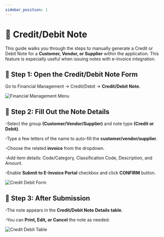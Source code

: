 ```yaml
---
sidebar_position: 1
---
```


# 📄 Credit/Debit Note

This guide walks you through the steps to manually generate a Credit or Debit Note for a **Customer, Vendor, or Supplier** within the application. This feature is especially useful when issuing notes with e-Invoice integration.

## 🧭 Step 1: Open the Credit/Debit Note Form

Go to Financial Management → Credit/Debit → **Credit/Debit Note.**

  ![Financial Management Menu](/img/fm_menu.png)

## 📝 Step 2: Fill Out the Note Details

-Select the group **(Customer/Vendor/Supplier)** and note type **(Credit or Debit)**.

-Type a few letters of the name to auto-fill the **customer/vendor/supplier**.

-Choose the related **invoice** from the dropdown.

-Add item details: Code/Category, Classification Code, Description, and Amount.

-Enable **Submit to E-Invoice Portal** checkbox and click **CONFIRM** button.

 ![Credit Debit Form](/img/credit_debit_form.png)

## 📌 Step 3: After Submission

-The note appears in the **Credit/Debit Note Details table**.

-You can **Print, Edit, or Cancel** the note as needed.

 ![Credit Debit Table](/img/credit_debit_table.png)